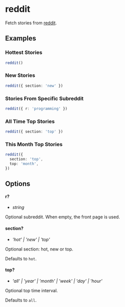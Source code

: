 # reddit

Fetch stories from [reddit](https://reddit.com/).

## Examples

### Hottest Stories

```ts
reddit()
```

### New Stories

```ts
reddit({ section: 'new' })
```

### Stories From Specific Subreddit

```ts
reddit({ r: 'programming' })
```

### All Time Top Stories

```ts
reddit({ section: 'top' })
```

### This Month Top Stories

```ts
reddit({
  section: 'top',
  top: 'month',
})
```

## Options

#### r?
- _string_

Optional subreddit. When empty, the front page is used.

#### section?
- _'hot' | 'new' | 'top'_

Optional section: hot, new or top.

Defaults to `hot`.

#### top?
- _'all' | 'year' | 'month' | 'week' | 'day' | 'hour'_

Optional top time interval.

Defaults to `all`.
